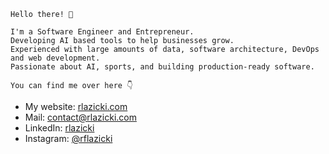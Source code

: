     Hello there! 👋
    
    I'm a Software Engineer and Entrepreneur.
    Developing AI based tools to help businesses grow.
    Experienced with large amounts of data, software architecture, DevOps and web development.
    Passionate about AI, sports, and building production-ready software.

    You can find me over here 👇
</div>
<div>
  <ul>
    <li>My website: <a href="https://www.rlazicki.com/">rlazicki.com</a></li>
    <li>Mail: <a href="mailto:contact@rlazicki.com">contact@rlazicki.com</a></li>
    <li>LinkedIn: <a href="https://www.linkedin.com/in/rlazicki/">rlazicki</a></li>
    <li>Instagram: <a href="https://www.instagram.com/rflazicki">@rflazicki</a></li>
  </ul>
</div>
